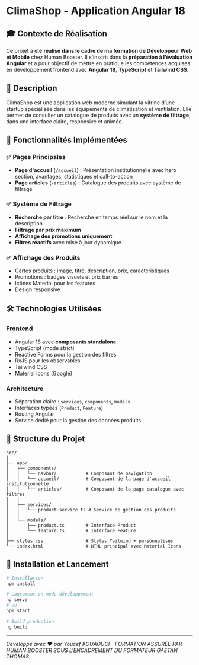 # ClimaShop - Application Angular 18

## 🎓 Contexte de Réalisation

Ce projet a été **réalisé dans le cadre de ma formation de Développeur Web et Mobile** chez Human Booster. Il s’inscrit dans la **préparation à l’évaluation Angular** et a pour objectif de mettre en pratique les compétences acquises en développement frontend avec **Angular 18**, **TypeScript** et **Tailwind CSS**.

## 🏢 Description

ClimaShop est une application web moderne simulant la vitrine d’une startup spécialisée dans les équipements de climatisation et ventilation. Elle permet de consulter un catalogue de produits avec un **système de filtrage**, dans une interface claire, responsive et animée.

## 🚀 Fonctionnalités Implémentées

### ✅ Pages Principales

- **Page d'accueil** (`/accueil`) : Présentation institutionnelle avec hero section, avantages, statistiques et call-to-action
- **Page articles** (`/articles`) : Catalogue des produits avec système de filtrage

### ✅ Système de Filtrage

- **Recherche par titre** : Recherche en temps réel sur le nom et la description
- **Filtrage par prix maximum**
- **Affichage des promotions uniquement**
- **Filtres réactifs** avec mise à jour dynamique

### ✅ Affichage des Produits

- Cartes produits : image, titre, description, prix, caractéristiques
- Promotions : badges visuels et prix barrés
- Icônes Material pour les features
- Design responsive

## 🛠️ Technologies Utilisées

### Frontend

- Angular 18 avec **composants standalone**
- TypeScript (mode strict)
- Reactive Forms pour la gestion des filtres
- RxJS pour les observables
- Tailwind CSS
- Material Icons (Google)

### Architecture

- Séparation claire : `services`, `components`, `models`
- Interfaces typées (`Product`, `Feature`)
- Routing Angular
- Service dédié pour la gestion des données produits

## 📁 Structure du Projet

```
src/
│
├── app/
│   ├── components/
│   │   └── navbar/           # Composant de navigation
│   │   └── accueil/          # Composant de la page d'accueil institutionnelle
│   │   └── articles/         # Composant de la page catalogue avec filtres
│   │
│   ├── services/
│   │   └── product.service.ts # Service de gestion des produits
│   │
│   └── models/
│       ├── product.ts        # Interface Product
│       └── feature.ts        # Interface Feature
│
├── styles.css                # Styles Tailwind + personnalisés
└── index.html                # HTML principal avec Material Icons
```

## 🔧 Installation et Lancement

```bash
# Installation
npm install

# Lancement en mode développement
ng serve
# ou
npm start

# Build production
ng build
```

---

_Développé avec ❤️ par Youcef KOUAOUCI - FORMATION ASSURÉE PAR HUMAN BOOSTER SOUS L'ENCADREMENT DU FORMATEUR GAETAN THOMAS_
